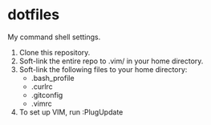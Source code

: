# dotfiles
My command shell settings.

1. Clone this repository.
1. Soft-link the entire repo to .vim/ in your home directory.
1. Soft-link the following files to your home directory:
   - .bash_profile
   - .curlrc
   - .gitconfig
   - .vimrc
1. To set up VIM, run :PlugUpdate
